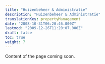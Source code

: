 ```yaml
---
title: "Huizenbeheer & Administratie"
description: "Huizenbeheer & Administratie"
translationKey: propertyManagement
date: "2008-10-31T06:20:46.000Z"
lastmod: "2009-12-26T11:20:07.000Z"
draft: false
toc: true
weight: 7
---
```


Content of the page coming soon.
